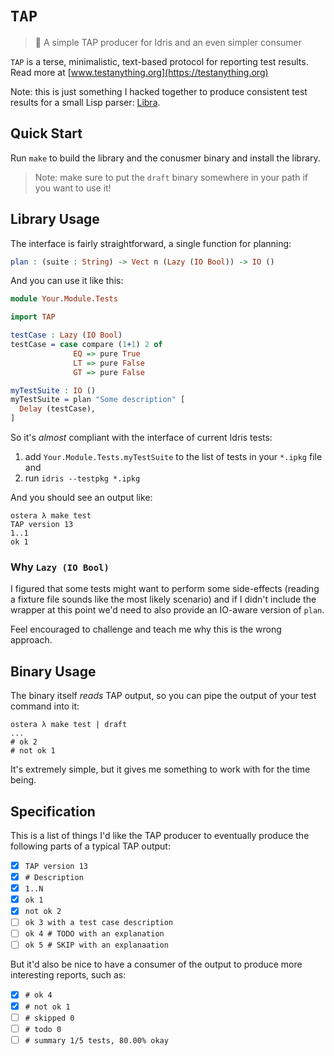 # `TAP`
> 🍻 A simple TAP producer for Idris and an even simpler consumer

`TAP` is a terse, minimalistic, text-based protocol for reporting test
results. Read more at [www.testanything.org](https://testanything.org)

Note: this is just something I hacked together to produce consistent test
results for a small Lisp parser: [Libra](https://github.com/ostera/libra).

## Quick Start

Run `make` to build the library and the conusmer binary and install the library.

> Note: make sure to put the `draft` binary somewhere in your path if you want
> to use it!

## Library Usage

The interface is fairly straightforward, a single function for planning:

```idris
plan : (suite : String) -> Vect n (Lazy (IO Bool)) -> IO ()
```

And you can use it like this:

```idris
module Your.Module.Tests

import TAP

testCase : Lazy (IO Bool)
testCase = case compare (1+1) 2 of
              EQ => pure True
              LT => pure False
              GT => pure False

myTestSuite : IO ()
myTestSuite = plan "Some description" [
  Delay (testCase),
]
```

So it's _almost_ compliant with the interface of current Idris tests:

1. add `Your.Module.Tests.myTestSuite` to the list of tests in your `*.ipkg` file and
2. run `idris --testpkg *.ipkg`

And you should see an output like:

```
ostera λ make test
TAP version 13
1..1
ok 1
```

### Why `Lazy (IO Bool)`

I figured that some tests might want to perform some side-effects (reading a
fixture file sounds like the most likely scenario) and if I didn't include the
wrapper at this point we'd need to also provide an IO-aware version of `plan`.

Feel encouraged to challenge and teach me why this is the wrong approach.

## Binary Usage

The binary itself _reads_ TAP output, so you can pipe the output of your test
command into it:

```
ostera λ make test | draft
...
# ok 2
# not ok 1
```

It's extremely simple, but it gives me something to work with for the time being.

## Specification

This is a list of things I'd like the TAP producer to eventually produce the
following parts of a typical TAP output:

- [X] `TAP version 13`
- [X] `# Description`
- [X] `1..N`
- [X] `ok 1`
- [X] `not ok 2`
- [ ] `ok 3 with a test case description`
- [ ] `ok 4 # TODO with an explanation`
- [ ] `ok 5 # SKIP with an explanaation`

But it'd also be nice to have a consumer of the output to produce more
interesting reports, such as:

- [x] `# ok 4`
- [x] `# not ok 1`
- [ ] `# skipped 0`
- [ ] `# todo 0`
- [ ] `# summary 1/5 tests, 80.00% okay`
